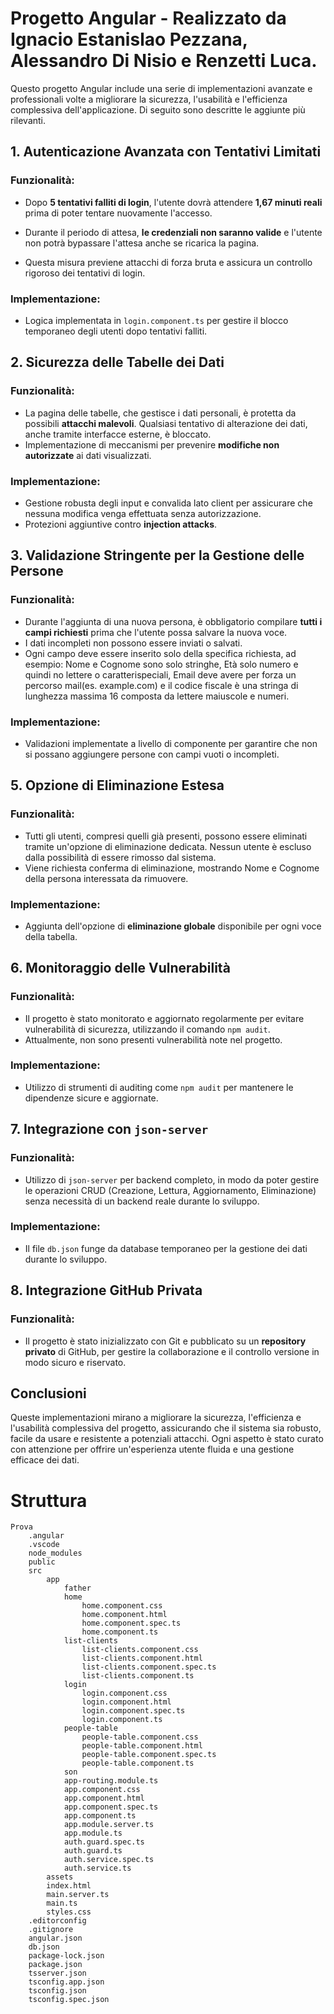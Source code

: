 # Progetto Angular - Realizzato da Ignacio Estanislao Pezzana, Alessandro Di Nisio e Renzetti Luca.

Questo progetto Angular include una serie di implementazioni avanzate e professionali volte a migliorare la sicurezza, l'usabilità e l'efficienza complessiva dell'applicazione. Di seguito sono descritte le aggiunte più rilevanti.

## 1. Autenticazione Avanzata con Tentativi Limitati

### Funzionalità:
- Dopo **5 tentativi falliti di login**, l'utente dovrà attendere **1,67 minuti reali** prima di poter tentare nuovamente l'accesso.

- Durante il periodo di attesa, **le credenziali non saranno valide** e l'utente non potrà bypassare l'attesa anche se ricarica la pagina.
- Questa misura previene attacchi di forza bruta e assicura un controllo rigoroso dei tentativi di login.

### Implementazione:
- Logica implementata in `login.component.ts` per gestire il blocco temporaneo degli utenti dopo tentativi falliti.

## 2. Sicurezza delle Tabelle dei Dati

### Funzionalità:
- La pagina delle tabelle, che gestisce i dati personali, è protetta da possibili **attacchi malevoli**. Qualsiasi tentativo di alterazione dei dati, anche tramite interfacce esterne, è bloccato.
- Implementazione di meccanismi per prevenire **modifiche non autorizzate** ai dati visualizzati.

### Implementazione:
- Gestione robusta degli input e convalida lato client per assicurare che nessuna modifica venga effettuata senza autorizzazione.
- Protezioni aggiuntive contro **injection attacks**.

## 3. Validazione Stringente per la Gestione delle Persone

### Funzionalità:
- Durante l'aggiunta di una nuova persona, è obbligatorio compilare **tutti i campi richiesti** prima che l'utente possa salvare la nuova voce.
- I dati incompleti non possono essere inviati o salvati.
- Ogni campo deve essere inserito solo della specifica richiesta, ad esempio: Nome e Cognome sono solo stringhe, Età solo numero e quindi no lettere o caratterispeciali, Email deve avere per forza un percorso mail(es. example.com) e il codice fiscale è una stringa di lunghezza massima 16 composta da lettere maiuscole e numeri.

### Implementazione:
- Validazioni implementate a livello di componente per garantire che non si possano aggiungere persone con campi vuoti o incompleti.

## 5. Opzione di Eliminazione Estesa

### Funzionalità:
- Tutti gli utenti, compresi quelli già presenti, possono essere eliminati tramite un'opzione di eliminazione dedicata. Nessun utente è escluso dalla possibilità di essere rimosso dal sistema.
- Viene richiesta conferma di eliminazione, mostrando Nome e Cognome della persona interessata da rimuovere.

### Implementazione:
- Aggiunta dell'opzione di **eliminazione globale** disponibile per ogni voce della tabella.

## 6. Monitoraggio delle Vulnerabilità

### Funzionalità:
- Il progetto è stato monitorato e aggiornato regolarmente per evitare vulnerabilità di sicurezza, utilizzando il comando `npm audit`.
- Attualmente, non sono presenti vulnerabilità note nel progetto.

### Implementazione:
- Utilizzo di strumenti di auditing come `npm audit` per mantenere le dipendenze sicure e aggiornate.

## 7. Integrazione con `json-server`

### Funzionalità:
- Utilizzo di `json-server` per backend completo, in modo da poter gestire le operazioni CRUD (Creazione, Lettura, Aggiornamento, Eliminazione) senza necessità di un backend reale durante lo sviluppo.

### Implementazione:
- Il file `db.json` funge da database temporaneo per la gestione dei dati durante lo sviluppo.

## 8. Integrazione GitHub Privata

### Funzionalità:
- Il progetto è stato inizializzato con Git e pubblicato su un **repository privato** di GitHub, per gestire la collaborazione e il controllo versione in modo sicuro e riservato.

## Conclusioni

Queste implementazioni mirano a migliorare la sicurezza, l'efficienza e l'usabilità complessiva del progetto, assicurando che il sistema sia robusto, facile da usare e resistente a potenziali attacchi. Ogni aspetto è stato curato con attenzione per offrire un'esperienza utente fluida e una gestione efficace dei dati.

# Struttura

    Prova
        .angular
        .vscode
        node_modules
        public
        src
            app
                father
                home
                    home.component.css
                    home.component.html
                    home.component.spec.ts
                    home.component.ts
                list-clients
                    list-clients.component.css
                    list-clients.component.html
                    list-clients.component.spec.ts
                    list-clients.component.ts
                login
                    login.component.css
                    login.component.html
                    login.component.spec.ts
                    login.component.ts
                people-table
                    people-table.component.css
                    people-table.component.html
                    people-table.component.spec.ts
                    people-table.component.ts
                son
                app-routing.module.ts
                app.component.css
                app.component.html
                app.component.spec.ts
                app.component.ts
                app.module.server.ts
                app.module.ts
                auth.guard.spec.ts
                auth.guard.ts
                auth.service.spec.ts
                auth.service.ts
            assets
            index.html
            main.server.ts
            main.ts
            styles.css
        .editorconfig
        .gitignore
        angular.json
        db.json
        package-lock.json
        package.json
        tsserver.json
        tsconfig.app.json
        tsconfig.json
        tsconfig.spec.json
